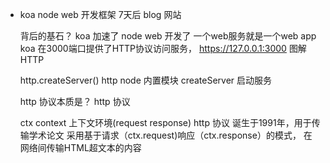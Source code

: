 - koa node web 开发框架
  7天后 blog 网站

  背后的基石？
  koa 加速了 node web 开发了 一个web服务就是一个web app
  koa 在3000端口提供了HTTP协议访问服务，
  https://127.0.0.1:3000  图解HTTP

  http.createServer()
  http  node  内置模块  createServer  启动服务

  http 协议本质是？
  http 协议

  ctx context 上下文环境(request response)
  http 协议 诞生于1991年，用于传输学术论文
  采用基于请求（ctx.request)响应（ctx.response）的模式，
  在网络间传输HTML超文本的内容